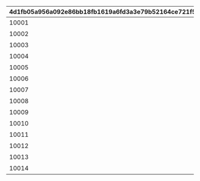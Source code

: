 |4d1fb05a956a092e86bb18fb1619a6fd3a3e79b52164ce721f51dc85d4feee31|4b092e883045859d6a4384f948fed8e87ba0222490c83482f8497ccd2182c8fb|9dd9df6e777c2e312f8a059ddd7cf45a50bffa5da722cc1dd16e955e449c481f|c6c01e9013e31bd0e9fe908f234c7a6968296d5e69ab74a187b0d93dc29df7a5|c50e95756b1dea9037d5b6056e415ae24e77b45a15f13d7607031e8ac51fe3b7|b9d00a0274327c57d363f35e4b8e6508a0476f1b925419605729f9f1c20111b8|d34675eaa262ce968cd46330ef3dfde29e626aa62cc2db5df8c53b36aaaf6bfc|dcdcdb28f7b30a4ef4d6c8164bf19a260cb24acb094dddd7d90862f345c8f589|
| --- | --- | --- | --- | --- | --- | --- | --- |
|10001|10001101|10001|10001101|bgm_M32|10001|bgm_M32|タルグム地方|
|10002|10002101|10002|10002101|bgm_M98_2|10002|bgm_M98|マシーナ地方|
|10003|10003101|10003|10003101|bgm_M106|10003|bgm_M106|ランドソル郊外|
|10004|10004101|10004|10004101|bgm_M112|10004|bgm_M112|タパスビーチ周辺|
|10005|10005101|10005|10005101|bgm_M121|10005|bgm_M121|イルシオンの孤島|
|10006|10006101|10006|10006101|bgm_M128|10006|bgm_M128|王都ランドソル|
|10007|10007101|10007|10007101|bgm_M135|10007|bgm_M135|ランドソル近郊|
|10008|10008101|10008|10008101|bgm_M121|10008|bgm_M121|ランドソル近郊|
|10009|10009101|10009|10009101|bgm_M171|10009|bgm_M171|クリスマス|
|10010|10010101|10010|10010101|bgm_M121|10010|bgm_M121|神殿への参道|
|10011|10011101|10011|10011101|bgm_M189|10011|bgm_M189|バレンタイン|
|10012|10012101|10012|10012101|bgm_M206|10012|bgm_M206|王都ランドソル|
|10013|10013101|10013|10013101|bgm_M215|10013|bgm_M215|マナリア|
|10014|10014101|10014|10014101|bgm_M32|10014|bgm_M32|タルグム地方|